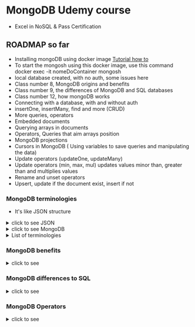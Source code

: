 # MongoDB Udemy course
- Excel in NoSQL & Pass Certification

## ROADMAP so far
- Installing mongoDB using docker image [Tutorial how to](https://www.mongodb.com/docs/manual/tutorial/install-mongodb-community-with-docker/#std-label-docker-mongodb-community-install)
- To start the mongosh using this docker image, use this command docker exec -it nomeDoContainer mongosh
- local database created, with no auth, some issues here
- Class number 8, MongoDB origins and benefits
- Class number 9, the differences of MongoDB and SQL databases
- Class number 12, how mongoDB works
- Connecting with a database, with and without auth 
- insertOne, insertMany, find and more (CRUD)
- More queries, operators
- Embedded documents
- Querying arrays in documents
- Operators, Queries that aim arrays position
- MongoDB projections
- Cursors in MongoDB ( Using variables to save queries and manipulating the data)
- Update operators (updateOne, updateMany)
- Update operators (min, max, mul) updates values minor than, greater than and multiplies values
- Rename and unset operators
- Upsert, update if the document exist, insert if not

[//]: # (<details close><summary>Annotations</summary></details>)

### MongoDB terminologies
- It's like JSON structure
<details close>
<summary>click to see JSON</summary>
<img src="img/JsonSample.png" alt="Json sample">
</details>
<details close>
<summary>click to see MongoDB</summary>
<img src="img/MongoDBSample.png" alt="MongoDB sample">
</details>
<details close><summary>List of terminologies</summary>
Here is a list of MongoDB terminologies commonly used in MongoDB:

1. **Document**: A basic unit of data in MongoDB, equivalent to a row in a relational database. Documents are BSON (Binary JSON) objects that can contain fields and values.

2. **Collection**: A group of MongoDB documents, similar to a table in a relational database. Collections do not enforce a schema, so documents within a collection can have different structures.

3. **Database**: A logical container for collections and documents in MongoDB. A server can host multiple databases, each with its collections and documents.

4. **Field**: A key-value pair within a MongoDB document. Fields represent the individual pieces of data stored in documents.

5. **BSON**: Binary JSON, the binary serialization format used by MongoDB to store and exchange data. BSON extends JSON to include additional data types and binary support.

6. **Query**: A request for data retrieval from a MongoDB database. Queries are constructed using the MongoDB Query Language (MQL) and can filter, sort, and limit the results.

7. **Cursor**: A pointer to the result set of a query. Cursors allow clients to retrieve documents from a query result in a paginated manner.

8. **Index**: A data structure that improves the speed of data retrieval operations on a MongoDB collection. Indexes are created on specific fields and allow for efficient querying.

9. **Primary Key**: A unique identifier for each document within a collection. In MongoDB, the `_id` field serves as the primary key by default.

10. **Replica Set**: A group of MongoDB servers that maintain the same data set for redundancy and high availability. One server is the primary, while the others are secondary nodes.

11. **Sharding**: A database architecture strategy in MongoDB for distributing data across multiple servers or clusters to improve scalability and performance.

12. **Aggregation**: The process of transforming data in MongoDB using operations like `$match`, `$group`, `$project`, and more. Aggregation is used to perform complex data analysis and calculations.

13. **Atlas**: MongoDB Atlas is the cloud-based database service provided by MongoDB, Inc. It offers managed MongoDB instances in various cloud environments.

14. **Document Store**: MongoDB is often referred to as a document store because it stores data in BSON documents, making it suitable for semi-structured and unstructured data.

15. **GridFS**: A specification for storing and retrieving large binary files in MongoDB, typically used for multimedia files like images, videos, and audio.

16. **Geospatial Index**: An index that allows MongoDB to perform geospatial queries, such as finding documents within a specific geographical area.

17. **Authentication and Authorization**: MongoDB provides authentication mechanisms to control access to databases and collections. Roles and privileges are used for authorization.

18. **Aggregation Pipeline**: A framework for data transformation and processing in MongoDB that allows documents to pass through a series of stages, each performing a specific operation.

19. **Change Streams**: A feature that allows clients to listen for changes in a MongoDB collection in real-time. It can be used for building reactive applications.

20. **Map-Reduce**: A data processing technique in MongoDB for performing complex data transformations and aggregations. It involves a map function, a reduce function, and an output collection.

These MongoDB terminologies should help you better understand and work with MongoDB databases and collections.
</details>

### MongoDB benefits
 <details close>
   <summary>click to see</summary>
MongoDB offers several benefits that make it a popular choice for many applications:

1. **Flexible Schema:** MongoDB is a NoSQL database that uses a flexible document-based data model (BSON). It allows you to store data in a format similar to JSON, and each document in a collection can have a different structure. This flexibility is particularly useful for applications with evolving or dynamic data requirements.

2. **Scalability:** MongoDB is designed to scale horizontally, making it suitable for handling large volumes of data and high traffic loads. It supports sharding, which allows you to distribute data across multiple servers or clusters to ensure high availability and performance.

3. **High Performance:** MongoDB is known for its high read and write performance. It employs various optimization techniques like indexing, query optimization, and memory mapping to provide fast data access.

4. **Rich Query Language:** MongoDB provides a powerful query language that supports a wide range of query operations, including complex aggregations and geospatial queries. It also supports full-text search.

5. **Geospatial Data:** MongoDB has built-in support for geospatial data and queries, making it an excellent choice for location-based applications.

6. **Automatic Failover:** MongoDB supports automatic failover using replica sets. In the event of a primary node failure, one of the secondary nodes is automatically elected as the new primary, ensuring high availability.

7. **Document Indexing:** MongoDB allows you to create various types of indexes, including compound indexes and geospatial indexes, to improve query performance.

8. **Community and Ecosystem:** MongoDB has a large and active community of users and contributors. It also offers official drivers and client libraries for various programming languages, making it easy to integrate with your application.

9. **Aggregation Framework:** MongoDB provides a robust aggregation framework for performing complex data transformations and computations, allowing you to process and analyze data within the database.

10. **Schema Evolution:** MongoDB's flexible schema and versioning support make it easy to evolve your data model over time without requiring extensive migrations.

11. **Security Features:** MongoDB offers various security features, including authentication, role-based access control, encryption at rest and in transit, and auditing, to protect your data.

12. **Cloud Integration:** MongoDB Atlas, the official cloud-hosted MongoDB service, simplifies database management, scaling, and monitoring in a cloud environment. It integrates seamlessly with popular cloud providers.

While MongoDB has many advantages, it's essential to evaluate your specific use case and requirements to determine whether it's the right choice for your application.  

</details>

### MongoDB differences to SQL
<details close>
<summary>click to see</summary>
MongoDB and traditional SQL databases differ in several key ways:

1. **Data Model:**
   - **MongoDB:** MongoDB is a NoSQL database that uses a flexible, document-based data model. Data is stored in BSON (binary JSON) documents, and each document in a collection can have a different structure.
   - **SQL:** SQL databases use a structured, table-based data model. Data is organized into tables with predefined schemas consisting of rows and columns.

2. **Schema:**
   - **MongoDB:** MongoDB has a dynamic schema, which means you can change the structure of documents without affecting other documents in the same collection. This flexibility is useful for applications with evolving data requirements.
   - **SQL:** SQL databases have a rigid schema where the structure of tables and relationships between them are defined upfront. Changing the schema often requires complex migrations.

3. **Query Language:**
   - **MongoDB:** MongoDB uses a rich query language that includes support for querying nested documents, geospatial queries, and text search. Queries are expressed in a JSON-like format.
   - **SQL:** SQL databases use SQL (Structured Query Language) for querying data, which is a standardized language for relational databases. SQL offers powerful querying capabilities for structured data.

4. **Scaling:**
   - **MongoDB:** MongoDB is designed for horizontal scalability. It supports sharding, which allows data to be distributed across multiple servers or clusters to handle large data volumes and high traffic loads.
   - **SQL:** SQL databases typically scale vertically by adding more resources (CPU, RAM) to a single server. Scaling out can be challenging and may involve complex clustering solutions.

5. **ACID vs. BASE:**
   - **MongoDB:** MongoDB is often associated with the BASE (Basically Available, Soft state, Eventually consistent) model. It prioritizes high availability and partition tolerance over strong consistency, making it suitable for certain use cases like content management systems and real-time analytics.
   - **SQL:** SQL databases adhere to the ACID (Atomicity, Consistency, Isolation, Durability) properties, which guarantee strong consistency and transactional integrity. ACID is crucial for applications where data consistency is paramount, such as financial systems.

6. **Join Operations:**
   - **MongoDB:** MongoDB does not support traditional SQL-style joins between collections. Instead, it encourages denormalization and embedding related data within documents.
   - **SQL:** SQL databases excel at performing complex join operations between tables, allowing you to model and query normalized data efficiently.

7. **Complex Transactions:**
   - **MongoDB:** MongoDB supports multi-document transactions, but they are not as mature as SQL database transactions. Transactions are generally used for scenarios where data consistency is critical.
   - **SQL:** SQL databases offer robust support for complex transactions with features like rollback, commit, and savepoints.

8. **Schema Evolution:**
   - **MongoDB:** MongoDB's flexible schema makes it easier to evolve data models over time without significant schema migrations.
   - **SQL:** SQL databases require careful schema design and management, and schema changes can be complex and time-consuming.

The choice between MongoDB and SQL databases depends on your specific project requirements, data model, and use cases. Each has its strengths and weaknesses, and the decision should align with your application's needs.
</details>

### MongoDB Operators
 <details close>
   <summary>click to see</summary>
MongoDB provides various operators to perform operations on data. Here's a list of some commonly used MongoDB operators:

**Comparison Operators:**
1. `$eq`: Matches values that are equal to a specified value.
2. `$ne`: Matches values that are not equal to a specified value.
3. `$gt`: Matches values that are greater than a specified value.
4. `$gte`: Matches values that are greater than or equal to a specified value.
5. `$lt`: Matches values that are less than a specified value.
6. `$lte`: Matches values that are less than or equal to a specified value.
7. `$in`: Matches any of the values specified in an array.
8. `$nin`: Matches none of the values specified in an array.

**Logical Operators:**
9. `$and`: Joins query clauses with a logical AND and returns documents that match both conditions.
10. `$or`: Joins query clauses with a logical OR and returns documents that match at least one condition.
11. `$not`: Inverts the effect of a query expression and returns documents that do not match the specified condition.
12. `$nor`: Joins query clauses with a logical NOR and returns documents that do not match any condition.

**Element Operators:**
13. `$exists`: Matches documents that have the specified field.
14. `$type`: Matches documents that have a field of a specified type.

**Evaluation Operators:**
15. `$expr`: Allows the use of aggregation expressions within the query language.
16. `$jsonSchema`: Validates documents against a given JSON schema.
17. `$mod`: Performs a modulo operation on the value of a field and selects documents with a specified result.
18. `$regex`: Matches documents that satisfy a regular expression.

**Array Operators:**
19. `$all`: Matches documents that contain all elements specified in an array.
20. `$elemMatch`: Matches documents that contain an array field with at least one element that matches all specified criteria.
21. `$size`: Matches documents where the size of an array field meets the specified value.

**Projection Operators:**
22. `$`: Projects the first element in an array that matches the query condition.
23. `$elemMatch`: Projects the first element in an array that matches the specified condition.

**Array Update Operators (for use with `$push`, `$pull`, `$addToSet`, etc.):**
24. `$each`: Modifies arrays with multiple values in a single operation.
25. `$slice`: Limits the number of elements in an array.
26. `$position`: Specifies the position for an operation.
27. `$sort`: Sorts elements in an array.

**Geospatial Operators:**
28. `$geoWithin`: Selects documents with a specified geometric shape within a bounding geoJSON geometry.
29. `$geoIntersects`: Selects documents with a geometric shape that intersects with a specified geoJSON geometry.
30. `$near`: Returns geospatially nearest documents.

These operators can be used in MongoDB queries and updates to perform a wide range of operations on your data. Keep in mind that MongoDB also provides aggregation operators for more advanced data manipulation in aggregation pipelines.
</details>

